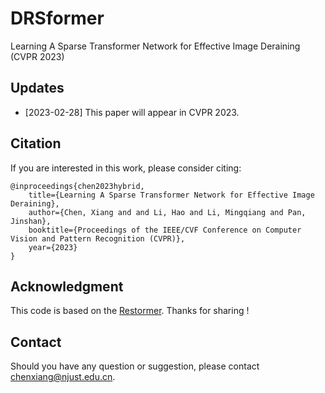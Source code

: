 # DRSformer

Learning A Sparse Transformer Network for Effective Image Deraining (CVPR 2023)

## Updates
- [2023-02-28] This paper will appear in CVPR 2023.

## Citation
If you are interested in this work, please consider citing:

    @inproceedings{chen2023hybrid,
        title={Learning A Sparse Transformer Network for Effective Image Deraining}, 
        author={Chen, Xiang and and Li, Hao and Li, Mingqiang and Pan, Jinshan},
        booktitle={Proceedings of the IEEE/CVF Conference on Computer Vision and Pattern Recognition (CVPR)},
        year={2023}
    }

## Acknowledgment
This code is based on the [Restormer](https://github.com/swz30/Restormer). Thanks for sharing !

## Contact
Should you have any question or suggestion, please contact chenxiang@njust.edu.cn.

